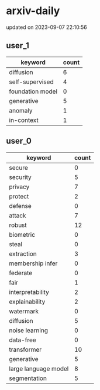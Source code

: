 # arxiv-daily
updated on 2023-09-07 22:10:56
## user_1
| keyword | count |
| - | - |
| diffusion | 6 |
| self-supervised | 4 |
| foundation model | 0 |
| generative | 5 |
| anomaly | 1 |
| in-context | 1 |
## user_0
| keyword | count |
| - | - |
| secure | 0 |
| security | 5 |
| privacy | 7 |
| protect | 2 |
| defense | 0 |
| attack | 7 |
| robust | 12 |
| biometric | 0 |
| steal | 0 |
| extraction | 3 |
| membership infer | 0 |
| federate | 0 |
| fair | 1 |
| interpretability | 2 |
| explainability | 2 |
| watermark | 0 |
| diffusion | 5 |
| noise learning | 0 |
| data-free | 0 |
| transformer | 10 |
| generative | 5 |
| large language model | 8 |
| segmentation | 5 |
